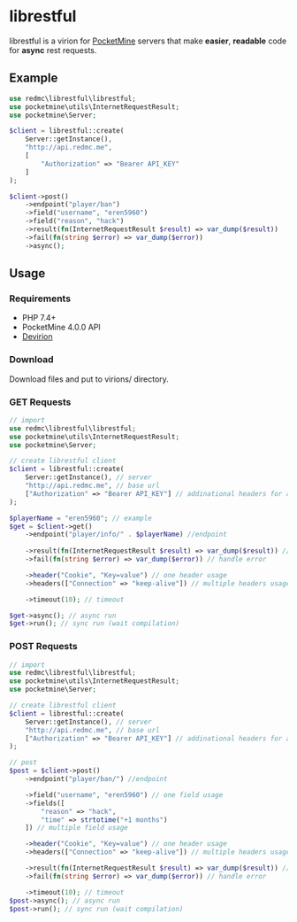 # librestful
librestful is a virion for [PocketMine](https://github.com/pmmp/PocketMine-MP) servers that make **easier**, **readable** code for **async** rest requests.

## Example
```php
use redmc\librestful\librestful;
use pocketmine\utils\InternetRequestResult;
use pocketmine\Server;

$client = librestful::create(
    Server::getInstance(),
    "http://api.redmc.me",
    [
        "Authorization" => "Bearer API_KEY"
    ]
);

$client->post()
    ->endpoint("player/ban")
    ->field("username", "eren5960")
    ->field("reason", "hack")
    ->result(fn(InternetRequestResult $result) => var_dump($result))
    ->fail(fn(string $error) => var_dump($error))
    ->async();
```

## Usage
### Requirements
- PHP 7.4+
- PocketMine 4.0.0 API
- [Devirion](https://github.com/poggit/devirion)

### Download
Download files and put to virions/ directory.

### GET Requests
```php
// import
use redmc\librestful\librestful;
use pocketmine\utils\InternetRequestResult;
use pocketmine\Server;

// create librestful client
$client = librestful::create(
    Server::getInstance(), // server 
    "http://api.redmc.me", // base url 
    ["Authorization" => "Bearer API_KEY"] // addinational headers for all requests
);

$playerName = "eren5960"; // example
$get = $client->get()
    ->endpoint("player/info/" . $playerName) //endpoint
   
    ->result(fn(InternetRequestResult $result) => var_dump($result)) // handle result
    ->fail(fn(string $error) => var_dump($error)) // handle error

    ->header("Cookie", "Key=value") // one header usage
    ->headers(["Connection" => "keep-alive"]) // multiple headers usage

    ->timeout(10); // timeout

$get->async(); // async run
$get->run(); // sync run (wait compilation)
```

### POST Requests
```php
// import
use redmc\librestful\librestful;
use pocketmine\utils\InternetRequestResult;
use pocketmine\Server;

// create librestful client
$client = librestful::create(
    Server::getInstance(), // server 
    "http://api.redmc.me", // base url 
    ["Authorization" => "Bearer API_KEY"] // addinational headers for all requests
);

// post
$post = $client->post()
    ->endpoint("player/ban/") //endpoint

    ->field("username", "eren5960") // one field usage
    ->fields([
        "reason" => "hack",
        "time" => strtotime("+1 months") 
    ]) // multiple field usage

    ->header("Cookie", "Key=value") // one header usage
    ->headers(["Connection" => "keep-alive"]) // multiple headers usage

    ->result(fn(InternetRequestResult $result) => var_dump($result)) // handle result
    ->fail(fn(string $error) => var_dump($error)) // handle error

    ->timeout(10); // timeout
$post->async(); // async run
$post->run(); // sync run (wait compilation)
```